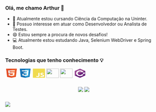 ### Olá, me chamo Arthur 👋

- 🔭 Atualmente estou cursando Ciência da Computação na Uninter.
- 👯 Possuo interesse em atuar como Desenvolvedor ou Analista de Testes.
- 😄 Estou sempre a procura de novos desafios!
- 💻 Atualmente estou estudando Java, Selenium WebDriver e Spring Boot.

### Tecnologias que tenho conhecimento 💡
<div style="display: inline_block">
  <img align="center" height="30" width="40" src="https://raw.githubusercontent.com/devicons/devicon/master/icons/html5/html5-original.svg">
  <img align="center" height="30" width="40" src="https://raw.githubusercontent.com/devicons/devicon/master/icons/css3/css3-original.svg">
  <img align="center" height="30" width="40" src="https://raw.githubusercontent.com/devicons/devicon/master/icons/javascript/javascript-plain.svg">
  <img align="center" height="30" width="40" src="https://cdn.jsdelivr.net/gh/devicons/devicon/icons/react/react-original.svg">
  <img align="center" height="30" width="40" src="https://cdn.jsdelivr.net/gh/devicons/devicon@latest/icons/java/java-original-wordmark.svg">
  <img align="center" height="30" width="40" src="https://raw.githubusercontent.com/devicons/devicon/master/icons/csharp/csharp-original.svg">
</div>

##

<div align="center">
  <!--<a href="https://github.com/arthurhenriqueti">-->
  <img height="180em" src="https://github-readme-stats.vercel.app/api?username=arthurhenriqueti&show_icons=true&theme=dracula&include_all_commits=true&count_private=true"/>
  <img height="180em" src="https://github-readme-stats.vercel.app/api/top-langs/?username=arthurhenriqueti&layout=compact&langs_count=7&theme=dracula"/>
</div>
  
##
  
<div>
  <a href="https://www.linkedin.com/in/arthurhenriqueti/" target="_blank"><img src="https://img.shields.io/badge/-LinkedIn-%230077B5?style=for-the-badge&logo=linkedin&logoColor=white" target="_blank"></a>
</div>
